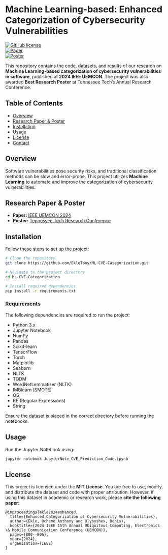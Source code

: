 # Machine Learning-based: Enhanced Categorization of Cybersecurity Vulnerabilities

[![GitHub license](https://img.shields.io/badge/License-MIT-blue.svg)](https://github.com/your-username/your-repo-name/blob/main/LICENSE)  
[![Paper](https://img.shields.io/badge/Paper-PDF-red.svg)](https://ieeexplore.ieee.org/stamp/stamp.jsp?arnumber=10754709)  
[![Poster](https://img.shields.io/badge/Poster-PDF-orange.svg)](https://scholar.google.com/citations?view_op=view_citation&hl=en&user=fk1n8VQAAAAJ&citation_for_view=fk1n8VQAAAAJ:qjMakFHDy7sC)

This repository contains the code, datasets, and results of our research on **Machine Learning-based categorization of cybersecurity vulnerabilities in software**, published at **2024 IEEE UEMCON**. The project was also awarded **Best Research Poster** at Tennessee Tech’s Annual Research Conference.

## Table of Contents
- [Overview](#overview)
- [Research Paper & Poster](#research-paper--poster)
- [Installation](#installation)
- [Usage](#usage)
- [License](#license)
- [Contact](#contact)

## Overview
Software vulnerabilities pose security risks, and traditional classification methods can be slow and error-prone. This project utilizes **Machine Learning** to automate and improve the categorization of cybersecurity vulnerabilities.

## Research Paper & Poster
- **Paper:** [IEEE UEMCON 2024](https://ieeexplore.ieee.org/stamp/stamp.jsp?arnumber=10754709)  
- **Poster:** [Tennessee Tech Research Conference](https://scholar.google.com/citations?view_op=view_citation&hl=en&user=fk1n8VQAAAAJ&citation_for_view=fk1n8VQAAAAJ:qjMakFHDy7sC)

## Installation
Follow these steps to set up the project:
```bash
# Clone the repository
git clone https://github.com/EkleTony/ML-CVE-Categorization.git

# Navigate to the project directory
cd ML-CVE-Categorization

# Install required dependencies
pip install -r requirements.txt
```

### Requirements
The following dependencies are required to run the project:
- Python 3.x
- Jupyter Notebook
- NumPy
- Pandas
- Scikit-learn
- TensorFlow
- Torch
- Matplotlib
- Seaborn
- NLTK
- TQDM
- WordNetLemmatizer (NLTK)
- IMBlearn (SMOTE)
- OS
- RE (Regular Expressions)
- String

Ensure the dataset is placed in the correct directory before running the notebooks.

## Usage
Run the Jupyter Notebook using:
```bash
jupyter notebook JupyterNote_CVE_Prediction_Code.ipynb
```

## License
This project is licensed under the **MIT License**. You are free to use, modify, and distribute the dataset and code with proper attribution. However, if using this dataset in academic or research work, please **cite the following paper**:

```
@inproceedings{ekle2024enhanced,
  title={Enhanced Categorization of Cybersecurity Vulnerabilities},
  author={Ekle, Ocheme Anthony and Ulybyshev, Denis},
  booktitle={2024 IEEE 15th Annual Ubiquitous Computing, Electronics \& Mobile Communication Conference (UEMCON)},
  pages={800--806},
  year={2024},
  organization={IEEE}
}
```

